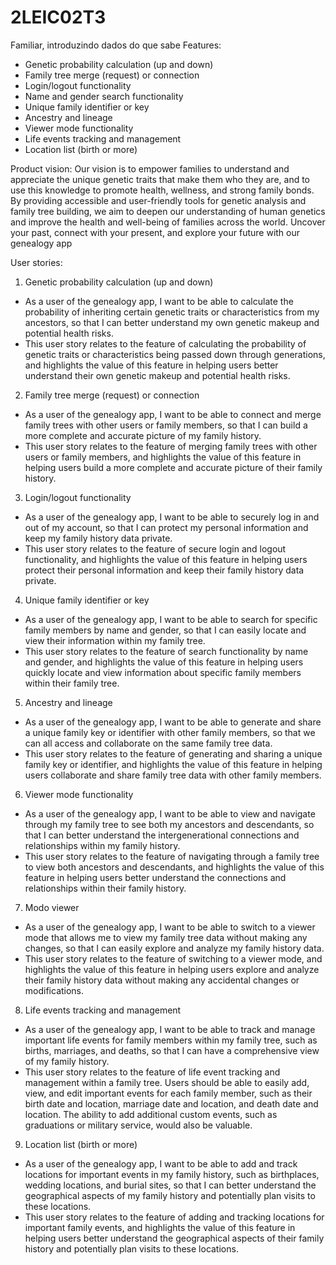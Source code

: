 # 2LEIC02T3
Familiar, introduzindo dados do que sabe
Features:
- Genetic probability calculation (up and down)
- Family tree merge (request) or connection
- Login/logout functionality
- Name and gender search functionality
- Unique family identifier or key
- Ancestry and lineage
- Viewer mode functionality
- Life events tracking and management
- Location list (birth or more)

Product vision:
  Our vision is to empower families to understand and appreciate the unique genetic traits that make them who they are, and to use this knowledge to promote health, wellness, and strong family bonds. By providing accessible and user-friendly tools for genetic analysis and family tree building, we aim to deepen our understanding of human genetics and improve the health and well-being of families across the world.
  Uncover your past, connect with your present, and explore your future with our genealogy app

User stories:
1.	Genetic probability calculation (up and down)
-	As a user of the genealogy app, I want to be able to calculate the probability of inheriting certain genetic traits or characteristics from my ancestors, so that I can better understand my own genetic makeup and potential health risks.
-	This user story relates to the feature of calculating the probability of genetic traits or characteristics being passed down through generations, and highlights the value of this feature in helping users better understand their own genetic makeup and potential health risks.

2.	Family tree merge (request) or connection
-	As a user of the genealogy app, I want to be able to connect and merge family trees with other users or family members, so that I can build a more complete and accurate picture of my family history.
-	This user story relates to the feature of merging family trees with other users or family members, and highlights the value of this feature in helping users build a more complete and accurate picture of their family history.

3.	Login/logout functionality
- As a user of the genealogy app, I want to be able to securely log in and out of my account, so that I can protect my personal information and keep my family history data private.
-	This user story relates to the feature of secure login and logout functionality, and highlights the value of this feature in helping users protect their personal information and keep their family history data private.

4.	Unique family identifier or key
-	As a user of the genealogy app, I want to be able to search for specific family members by name and gender, so that I can easily locate and view their information within my family tree.
-	This user story relates to the feature of search functionality by name and gender, and highlights the value of this feature in helping users quickly locate and view information about specific family members within their family tree.

5.	Ancestry and lineage
-	As a user of the genealogy app, I want to be able to generate and share a unique family key or identifier with other family members, so that we can all access and collaborate on the same family tree data.
-	This user story relates to the feature of generating and sharing a unique family key or identifier, and highlights the value of this feature in helping users collaborate and share family tree data with other family members.

6.	Viewer mode functionality
-	As a user of the genealogy app, I want to be able to view and navigate through my family tree to see both my ancestors and descendants, so that I can better understand the intergenerational connections and relationships within my family history.
-	This user story relates to the feature of navigating through a family tree to view both ancestors and descendants, and highlights the value of this feature in helping users better understand the connections and relationships within their family history.

7.	Modo viewer
-	As a user of the genealogy app, I want to be able to switch to a viewer mode that allows me to view my family tree data without making any changes, so that I can easily explore and analyze my family history data.
-	This user story relates to the feature of switching to a viewer mode, and highlights the value of this feature in helping users explore and analyze their family history data without making any accidental changes or modifications.

8. Life events tracking and management
- As a user of the genealogy app, I want to be able to track and manage important life events for family members within my family tree, such as births, marriages, and deaths, so that I can have a comprehensive view of my family history.
- This user story relates to the feature of life event tracking and management within a family tree. Users should be able to easily add, view, and edit important events for each family member, such as their birth date and location, marriage date and location, and death date and location. The ability to add additional custom events, such as graduations or military service, would also be valuable.

9. Location list (birth or more)
- As a user of the genealogy app, I want to be able to add and track locations for important events in my family history, such as birthplaces, wedding locations, and burial sites, so that I can better understand the geographical aspects of my family history and potentially plan visits to these locations.
- This user story relates to the feature of adding and tracking locations for important family events, and highlights the value of this feature in helping users better understand the geographical aspects of their family history and potentially plan visits to these locations.

